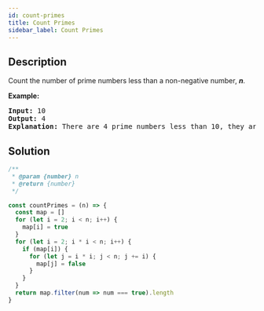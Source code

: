```yaml
---
id: count-primes
title: Count Primes
sidebar_label: Count Primes
---
```

## Description
<div class="description">
<p>Count the number of prime numbers less than a non-negative number, <b><i>n</i></b>.</p>

<p><strong>Example:</strong></p>

<pre>
<strong>Input:</strong> 10
<strong>Output:</strong> 4
<strong>Explanation:</strong> There are 4 prime numbers less than 10, they are 2, 3, 5, 7.
</pre>

</div>

## Solution
```javascript
/**
 * @param {number} n
 * @return {number}
 */

const countPrimes = (n) => {
  const map = []
  for (let i = 2; i < n; i++) {
    map[i] = true
  }
  for (let i = 2; i * i < n; i++) {
    if (map[i]) {
      for (let j = i * i; j < n; j += i) {
        map[j] = false
      }
    }
  }
  return map.filter(num => num === true).length
}


```